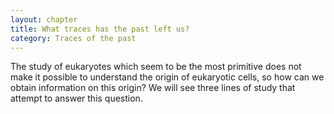 ```yaml
---
layout: chapter
title: What traces has the past left us?
category: Traces of the past
---
```

The study of eukaryotes which seem to be the most primitive does not make it possible to understand the origin of eukaryotic cells, so how can we obtain information on this origin? We will see three lines of study that attempt to answer this question.
